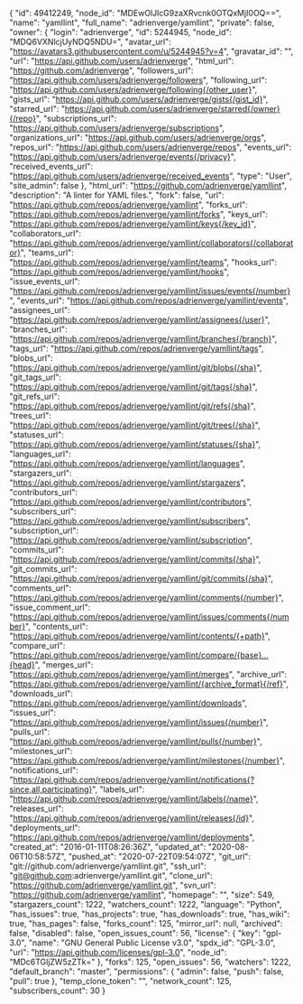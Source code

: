 {
"id": 49412249,
"node_id": "MDEwOlJlcG9zaXRvcnk0OTQxMjI0OQ==",
"name": "yamllint",
"full_name": "adrienverge/yamllint",
"private": false,
"owner": {
"login": "adrienverge",
"id": 5244945,
"node_id": "MDQ6VXNlcjUyNDQ5NDU=",
"avatar_url": "https://avatars3.githubusercontent.com/u/5244945?v=4",
"gravatar_id": "",
"url": "https://api.github.com/users/adrienverge",
"html_url": "https://github.com/adrienverge",
"followers_url": "https://api.github.com/users/adrienverge/followers",
"following_url": "https://api.github.com/users/adrienverge/following{/other_user}",
"gists_url": "https://api.github.com/users/adrienverge/gists{/gist_id}",
"starred_url": "https://api.github.com/users/adrienverge/starred{/owner}{/repo}",
"subscriptions_url": "https://api.github.com/users/adrienverge/subscriptions",
"organizations_url": "https://api.github.com/users/adrienverge/orgs",
"repos_url": "https://api.github.com/users/adrienverge/repos",
"events_url": "https://api.github.com/users/adrienverge/events{/privacy}",
"received_events_url": "https://api.github.com/users/adrienverge/received_events",
"type": "User",
"site_admin": false
},
"html_url": "https://github.com/adrienverge/yamllint",
"description": "A linter for YAML files.",
"fork": false,
"url": "https://api.github.com/repos/adrienverge/yamllint",
"forks_url": "https://api.github.com/repos/adrienverge/yamllint/forks",
"keys_url": "https://api.github.com/repos/adrienverge/yamllint/keys{/key_id}",
"collaborators_url": "https://api.github.com/repos/adrienverge/yamllint/collaborators{/collaborator}",
"teams_url": "https://api.github.com/repos/adrienverge/yamllint/teams",
"hooks_url": "https://api.github.com/repos/adrienverge/yamllint/hooks",
"issue_events_url": "https://api.github.com/repos/adrienverge/yamllint/issues/events{/number}",
"events_url": "https://api.github.com/repos/adrienverge/yamllint/events",
"assignees_url": "https://api.github.com/repos/adrienverge/yamllint/assignees{/user}",
"branches_url": "https://api.github.com/repos/adrienverge/yamllint/branches{/branch}",
"tags_url": "https://api.github.com/repos/adrienverge/yamllint/tags",
"blobs_url": "https://api.github.com/repos/adrienverge/yamllint/git/blobs{/sha}",
"git_tags_url": "https://api.github.com/repos/adrienverge/yamllint/git/tags{/sha}",
"git_refs_url": "https://api.github.com/repos/adrienverge/yamllint/git/refs{/sha}",
"trees_url": "https://api.github.com/repos/adrienverge/yamllint/git/trees{/sha}",
"statuses_url": "https://api.github.com/repos/adrienverge/yamllint/statuses/{sha}",
"languages_url": "https://api.github.com/repos/adrienverge/yamllint/languages",
"stargazers_url": "https://api.github.com/repos/adrienverge/yamllint/stargazers",
"contributors_url": "https://api.github.com/repos/adrienverge/yamllint/contributors",
"subscribers_url": "https://api.github.com/repos/adrienverge/yamllint/subscribers",
"subscription_url": "https://api.github.com/repos/adrienverge/yamllint/subscription",
"commits_url": "https://api.github.com/repos/adrienverge/yamllint/commits{/sha}",
"git_commits_url": "https://api.github.com/repos/adrienverge/yamllint/git/commits{/sha}",
"comments_url": "https://api.github.com/repos/adrienverge/yamllint/comments{/number}",
"issue_comment_url": "https://api.github.com/repos/adrienverge/yamllint/issues/comments{/number}",
"contents_url": "https://api.github.com/repos/adrienverge/yamllint/contents/{+path}",
"compare_url": "https://api.github.com/repos/adrienverge/yamllint/compare/{base}...{head}",
"merges_url": "https://api.github.com/repos/adrienverge/yamllint/merges",
"archive_url": "https://api.github.com/repos/adrienverge/yamllint/{archive_format}{/ref}",
"downloads_url": "https://api.github.com/repos/adrienverge/yamllint/downloads",
"issues_url": "https://api.github.com/repos/adrienverge/yamllint/issues{/number}",
"pulls_url": "https://api.github.com/repos/adrienverge/yamllint/pulls{/number}",
"milestones_url": "https://api.github.com/repos/adrienverge/yamllint/milestones{/number}",
"notifications_url": "https://api.github.com/repos/adrienverge/yamllint/notifications{?since,all,participating}",
"labels_url": "https://api.github.com/repos/adrienverge/yamllint/labels{/name}",
"releases_url": "https://api.github.com/repos/adrienverge/yamllint/releases{/id}",
"deployments_url": "https://api.github.com/repos/adrienverge/yamllint/deployments",
"created_at": "2016-01-11T08:26:36Z",
"updated_at": "2020-08-06T10:58:57Z",
"pushed_at": "2020-07-22T09:54:07Z",
"git_url": "git://github.com/adrienverge/yamllint.git",
"ssh_url": "git@github.com:adrienverge/yamllint.git",
"clone_url": "https://github.com/adrienverge/yamllint.git",
"svn_url": "https://github.com/adrienverge/yamllint",
"homepage": "",
"size": 549,
"stargazers_count": 1222,
"watchers_count": 1222,
"language": "Python",
"has_issues": true,
"has_projects": true,
"has_downloads": true,
"has_wiki": true,
"has_pages": false,
"forks_count": 125,
"mirror_url": null,
"archived": false,
"disabled": false,
"open_issues_count": 56,
"license": {
"key": "gpl-3.0",
"name": "GNU General Public License v3.0",
"spdx_id": "GPL-3.0",
"url": "https://api.github.com/licenses/gpl-3.0",
"node_id": "MDc6TGljZW5zZTk="
},
"forks": 125,
"open_issues": 56,
"watchers": 1222,
"default_branch": "master",
"permissions": {
"admin": false,
"push": false,
"pull": true
},
"temp_clone_token": "",
"network_count": 125,
"subscribers_count": 30
}
